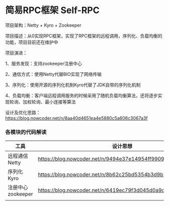 # 简易RPC框架 Self-RPC

项目架构：Netty + Kyro + Zookeeper 

项目描述：从0实现RPC框架，实现了RPC框架的远程调用，序列化、负载均衡的功能，项目目前还在维护中 

项目演进： 

1、服务发现：支持zookeeper注册中心 

2、通信方式：使用Netty代替BIO实现了网络传输 

3、序列化：使用开源的序列化机制Kyro代替了JDK自带的序列化机制 

4、负载均衡：客户端远程调用服务的时候采用了随机负载均衡算法，还将逐步实现轮询、加权轮询、最小连接等算法

设计及优化思路： https://blog.nowcoder.net/n/8aa40d4651ea4e5880c5a606c3067a3f



### 各模块的代码解读

| 工具              | 设计思想                                                     |
| ----------------- | ------------------------------------------------------------ |
| 远程通信Netty     | <https://blog.nowcoder.net/n/9494e37e14954ff9909eb0f06da580ac> |
| 序列化Kyro        | <https://blog.nowcoder.net/n/8b62c25bd5354b3d9b79ca10cda991ee> |
| 注册中心zookeeper | <https://blog.nowcoder.net/n/6419ec79f3d045d0a9d20edc83bdc097> |
|                   |                                                              |

